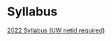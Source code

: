 # Syllabus

[2022 Syllabus (UW netid required)](https://docs.google.com/document/d/1fS43OpTLcobo982Ip4TWsD-m5mefPemque7uNT-wZG0/edit?usp=sharing)
